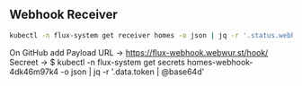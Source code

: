 

## Webhook Receiver

```bash
kubectl -n flux-system get receiver homes -o json | jq -r '.status.webhookPath'
```

On GitHub add 
  Payload URL -> https://flux-webhook.webwur.st/hook/<id from path>
  Secreet -> $ kubectl -n flux-system get secrets homes-webhook-4dk46m97k4 -o json | jq -r '.data.token | @base64d'
